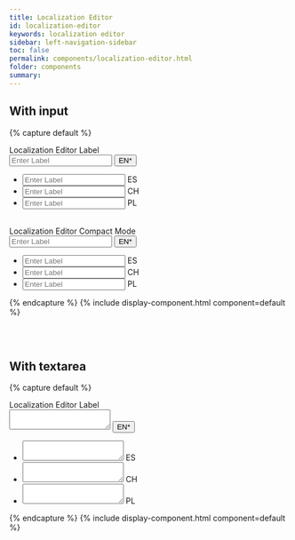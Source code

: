 ```yaml
---
title: Localization Editor
id: localization-editor
keywords: localization editor
sidebar: left-navigation-sidebar
toc: false
permalink: components/localization-editor.html
folder: components
summary:
---
```


## With input

{% capture default %}
<div class="fd-localization-editor">
   <div class="fd-popover">
      <div class="fd-popover__control">
         <label class="fd-form__label" for="vTshu851">
         Localization Editor Label
         </label>
         <div class="fd-input-group fd-input-group--after">
            <input type="text" class="" id="" aria-controls="NJvVh542c" aria-expanded="false"
            aria-haspopup="true" placeholder="Enter Label">
            <span class="fd-input-group__addon fd-input-group__addon--after fd-input-group__addon--button">
            <button class="fd-popover__control fd-button--light fd-input-group__button"
            aria-controls="test" aria-expanded="false" aria-haspopup="true">EN*</button>
            </span>
         </div>
      </div>
      <div class="fd-popover__body fd-popover__body--no-arrow"  aria-hidden="true" id="NJvVh542c">
         <nav class="fd-menu">
            <ul class="fd-menu__list fd-localization-editor__list">
               <li>
                  <div class="fd-input-group fd-input-group--after">
                     <input type="text" class="" id="" placeholder="Enter Label">
                     <span class="fd-input-group__addon fd-input-group__addon--after">
                     ES
                     </span>
                  </div>
               </li>
               <li>
                  <div class="fd-input-group fd-input-group--after">
                     <input type="text" class="" id="" placeholder="Enter Label">
                     <span class="fd-input-group__addon fd-input-group__addon--after">
                     CH
                     </span>
                  </div>
               </li>
               <li>
                  <div class="fd-input-group fd-input-group--after">
                     <input type="text" class="" id="" placeholder="Enter Label">
                     <span class="fd-input-group__addon fd-input-group__addon--after">
                     PL
                     </span>
                  </div>
               </li>
            </ul>
         </nav>
      </div>
   </div>
</div>

<br>

<div class="fd-localization-editor">
   <div class="fd-popover">
      <div class="fd-popover__control">
         <label class="fd-form__label" for="vTshu851">
         Localization Editor Compact Mode
         </label>
         <div class="fd-input-group fd-input-group--compact fd-input-group--after">
            <input type="text" class="fd-input fd-input--compact" id="" aria-controls="test22" aria-expanded="false"
            aria-haspopup="true" placeholder="Enter Label">
            <span class="fd-input-group__addon fd-input-group__addon--after fd-input-group__addon--button">
            <button class="fd-popover__control fd-button--light fd-button--compact fd-input-group__button"
            aria-controls="test22" aria-expanded="false" aria-haspopup="true">EN*</button>
            </span>
         </div>
      </div>
      <div class="fd-popover__body fd-popover__body--no-arrow"  aria-hidden="true" id="test22">
         <nav class="fd-menu">
            <ul class="fd-menu__list fd-localization-editor__list">
               <li>
                  <div class="fd-input-group fd-input-group--after fd-input-group--compact">
                     <input type="text" class="fd-input fd-input--compact" id="" placeholder="Enter Label">
                     <span class="fd-input-group__addon fd-input-group__addon--after">
                     ES
                     </span>
                  </div>
               </li>
               <li>
                  <div class="fd-input-group fd-input-group--after fd-input-group--compact">
                     <input type="text" class="fd-input fd-input--compact" id="" placeholder="Enter Label">
                     <span class="fd-input-group__addon fd-input-group__addon--after">
                     CH
                     </span>
                  </div>
               </li>
               <li>
                  <div class="fd-input-group fd-input-group--after fd-input-group--compact">
                     <input type="text" class="fd-input fd-input--compact" id="" placeholder="Enter Label">
                     <span class="fd-input-group__addon fd-input-group__addon--after">
                     PL
                     </span>
                  </div>
               </li>
            </ul>
         </nav>
      </div>
   </div>
</div>
{% endcapture %}
{% include display-component.html component=default %}

<br><br>

## With textarea

{% capture default %}
<div class="fd-localization-editor">
   <div class="fd-popover">
      <div class="fd-popover__control">
         <label class="fd-form__label" for="vTshu851">
         Localization Editor Label
         </label>
         <div class="fd-input-group fd-input-group--after">
            <textarea class="" id="" aria-controls="NJvVh542" aria-expanded="false"
            aria-haspopup="true"></textarea>
            <span class="fd-input-group__addon fd-input-group__addon--after fd-input-group__addon--textarea fd-input-group__addon--button">
            <button class="fd-button--light fd-localization-editor__button"
            aria-controls="NJvVh542" aria-expanded="false" aria-haspopup="true">EN*</button>
            </span>
         </div>
      </div>
      <div class="fd-popover__body fd-popover__body--no-arrow"  aria-hidden="true" id="NJvVh542">
         <nav class="fd-menu">
            <ul class="fd-menu__list fd-localization-editor__list">
               <li>
                  <div class="fd-input-group fd-input-group--after">
                     <textarea class="" id=""></textarea>
                     <span class="fd-input-group__addon fd-input-group__addon--after fd-input-group__addon--textarea">
                     ES
                     </span>
                  </div>
               </li>
               <li>
                  <div class="fd-input-group fd-input-group--after">
                     <textarea class="" id=""></textarea>
                     <span class="fd-input-group__addon fd-input-group__addon--after fd-input-group__addon--textarea">
                     CH
                     </span>
                  </div>
               </li>
               <li>
                  <div class="fd-input-group fd-input-group--after">
                     <textarea class="" id=""></textarea>
                     <span class="fd-input-group__addon fd-input-group__addon--after fd-input-group__addon--textarea">
                     PL
                     </span>
                  </div>
               </li>
            </ul>
         </nav>
      </div>
   </div>
</div>
{% endcapture %}
{% include display-component.html component=default %}
